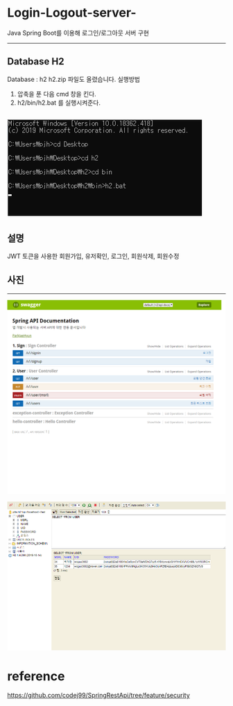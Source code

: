 # Login-Logout-server-
Java Spring Boot를 이용해 로그인/로그아웃 서버 구현

---
## Database H2
Database : h2
h2.zip 파일도 올렸습니다. 
실행방법
1. 압축을 푼 다음 cmd 창을 킨다.
2. h2/bin/h2.bat 를 실행시켜준다.

![cmd](./picture/cmd.png)
---
## 설명
JWT 토큰을 사용한 회원가입, 유저확인, 로그인, 회원삭제, 회원수정 

## 사진
---
![Swagger](./picture/swagger.png)

![h2](./picture/h2.png)


# reference
https://github.com/codej99/SpringRestApi/tree/feature/security
